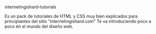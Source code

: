 internetingishard-tutorials

Es un pack de tutoriales de HTML y CSS muy bien explicados para principiantes del sitio "internetingishard.com"
Te va introduciendo poco a poco en el mundo del diseño web. 
